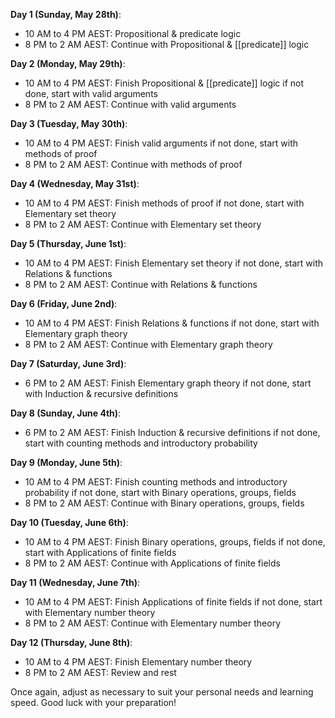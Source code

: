 
**Day 1 (Sunday, May 28th)**: 
- 10 AM to 4 PM AEST: Propositional & predicate logic
- 8 PM to 2 AM AEST: Continue with Propositional & [[predicate]] logic

**Day 2 (Monday, May 29th)**: 
- 10 AM to 4 PM AEST: Finish Propositional & [[predicate]] logic if not done, start with valid arguments
- 8 PM to 2 AM AEST: Continue with valid arguments

**Day 3 (Tuesday, May 30th)**: 
- 10 AM to 4 PM AEST: Finish valid arguments if not done, start with methods of proof
- 8 PM to 2 AM AEST: Continue with methods of proof

**Day 4 (Wednesday, May 31st)**: 
- 10 AM to 4 PM AEST: Finish methods of proof if not done, start with Elementary set theory
- 8 PM to 2 AM AEST: Continue with Elementary set theory

**Day 5 (Thursday, June 1st)**: 
- 10 AM to 4 PM AEST: Finish Elementary set theory if not done, start with Relations & functions
- 8 PM to 2 AM AEST: Continue with Relations & functions

**Day 6 (Friday, June 2nd)**: 
- 10 AM to 4 PM AEST: Finish Relations & functions if not done, start with Elementary graph theory
- 8 PM to 2 AM AEST: Continue with Elementary graph theory

**Day 7 (Saturday, June 3rd)**: 
- 6 PM to 2 AM AEST: Finish Elementary graph theory if not done, start with Induction & recursive definitions

**Day 8 (Sunday, June 4th)**: 
- 6 PM to 2 AM AEST: Finish Induction & recursive definitions if not done, start with counting methods and introductory probability

**Day 9 (Monday, June 5th)**: 
- 10 AM to 4 PM AEST: Finish counting methods and introductory probability if not done, start with Binary operations, groups, fields
- 8 PM to 2 AM AEST: Continue with Binary operations, groups, fields

**Day 10 (Tuesday, June 6th)**: 
- 10 AM to 4 PM AEST: Finish Binary operations, groups, fields if not done, start with Applications of finite fields
- 8 PM to 2 AM AEST: Continue with Applications of finite fields

**Day 11 (Wednesday, June 7th)**: 
- 10 AM to 4 PM AEST: Finish Applications of finite fields if not done, start with Elementary number theory
- 8 PM to 2 AM AEST: Continue with Elementary number theory

**Day 12 (Thursday, June 8th)**: 
- 10 AM to 4 PM AEST: Finish Elementary number theory
- 8 PM to 2 AM AEST: Review and rest

Once again, adjust as necessary to suit your personal needs and learning speed. Good luck with your preparation!


